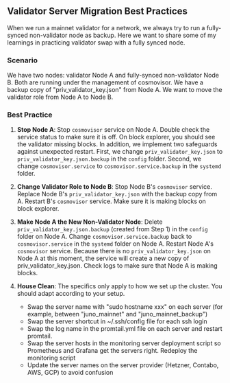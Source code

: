 ## Validator Server Migration Best Practices

When we run a mainnet validator for a network, we always try to run a fully-synced non-validator node as backup. Here we want to share some of my learnings in practicing validator swap with a fully synced node.

### Scenario

We have two nodes: validator Node A and fully-synced non-validator Node B. Both are running under the management of cosmovisor. We have a backup copy of "priv_validator_key.json" from Node A. We want to move the validator role from Node A to Node B.

### Best Practice

1. **Stop Node A**: Stop `cosmovisor` service on Node A. Double check the service status to make sure it is off. On block explorer, you should see the validator missing blocks. In addition, we implement two safeguards against unexpected restart. First, we change `priv_validator_key.json` to `priv_validator_key.json.backup` in the `config` folder. Second, we change `cosmovisor.service` to `cosmovisor.service.backup` in the `systemd` folder.

2. **Change Validator Role to Node B**: Stop Node B's `cosmovisor` service. Replace Node B's `priv_validator_key.json` with the backup copy from A. Restart B's `cosmovisor` service. Make sure it is making blocks on block explorer.

3. **Make Node A the New Non-Validator Node**: Delete `priv_validator_key.json.backup` (created from Step 1) in the `config` folder on Node A. Change `cosmovisor.service.backup` back to `cosmovisor.service` in the `systemd` folder on Node A. Restart Node A's `cosmovisor` service. Because there is no `priv_validator_key.json` on Node A at this moment, the service will create a new copy of priv_validator_key.json. Check logs to make sure that Node A is making blocks.

4. **House Clean**: The specifics only apply to how we set up the cluster. You should adapt according to your setup.
   - Swap the server name with "sudo hostname xxx" on each server (for example, between "juno_mainnet" and "juno_mainnet_backup")
   - Swap the server shortcut in ~/.ssh/config file for each ssh login
   - Swap the log name in the promtail.yml file on each server and restart promtail.
   - Swap the server hosts in the monitoring server deployment script so Prometheus and Grafana get the servers right. Redeploy the monitoring script
   - Update the server names on the server provider (Hetzner, Contabo, AWS, GCP) to avoid confusion
